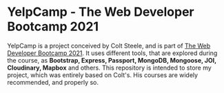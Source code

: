 # YelpCamp - The Web Developer Bootcamp 2021
YelpCamp is a project conceived by Colt Steele, and is part of [The Web Developer Bootcamp 2021](https://www.udemy.com/course/the-web-developer-bootcamp/).
It uses different tools, that are explored during the course, as **Bootstrap, Express, Passport, MongoDB, Mongoose, JOI, Cloudinary, Mapbox** and others.
This repository is intended to store my project, which was entirely based on Colt's.
His courses are widely recommended, and properly so. 
